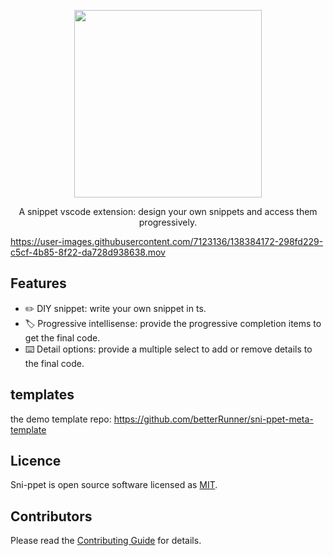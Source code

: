 
<p align="center">
  <a href="https://github.com/betterRunner/sni-ppet-private">
    <img width="300" src="https://user-images.githubusercontent.com/7123136/136742302-8b5e7e49-ae1d-417f-88a4-cac00bf91f87.png">
  </a>
  <br>
</p>

<p align="center">A snippet vscode extension: design your own snippets and access them progressively.
</p>

https://user-images.githubusercontent.com/7123136/138384172-298fd229-c5cf-4b85-8f22-da728d938638.mov

## Features

- ✏️ DIY snippet: write your own snippet in ts.
- 🏷️ Progressive intellisense: provide the progressive completion items to get the final code.
- ⌨️ Detail options: provide a multiple select to add or remove details to the final code.

## templates
the demo template repo: https://github.com/betterRunner/sni-ppet-meta-template

## Licence

Sni-ppet is open source software licensed as
[MIT](https://github.com/betterRunner/sni-ppet/blob/main/LICENSE.md).

## Contributors

Please read the [Contributing Guide](./.github/contributing.md) for details.
